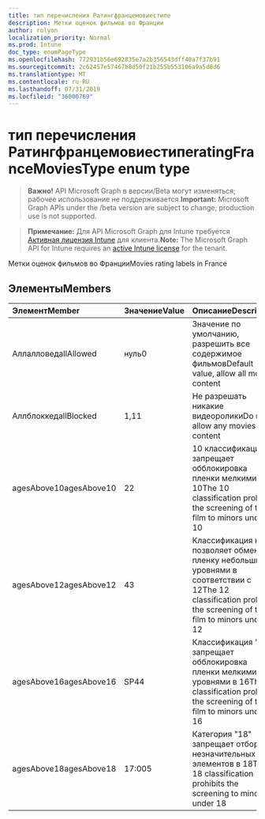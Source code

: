 ```yaml
---
title: тип перечисления Ратингфранцемовиестипе
description: Метки оценок фильмов во Франции
author: rolyon
localization_priority: Normal
ms.prod: Intune
doc_type: enumPageType
ms.openlocfilehash: 772931b56e692835e7a2b356543dff40a7f37b91
ms.sourcegitcommit: 2c62457e57467b8d50f21b255b553106a9a5d8d6
ms.translationtype: MT
ms.contentlocale: ru-RU
ms.lasthandoff: 07/31/2019
ms.locfileid: "36000769"
---
```

# <a name="ratingfrancemoviestype-enum-type"></a><span data-ttu-id="f6d83-103">тип перечисления Ратингфранцемовиестипе</span><span class="sxs-lookup"><span data-stu-id="f6d83-103">ratingFranceMoviesType enum type</span></span>

> <span data-ttu-id="f6d83-104">**Важно!** API Microsoft Graph в версии/Beta могут изменяться; рабочее использование не поддерживается.</span><span class="sxs-lookup"><span data-stu-id="f6d83-104">**Important:** Microsoft Graph APIs under the /beta version are subject to change; production use is not supported.</span></span>

> <span data-ttu-id="f6d83-105">**Примечание:** Для API Microsoft Graph для Intune требуется [Активная лицензия Intune](https://go.microsoft.com/fwlink/?linkid=839381) для клиента.</span><span class="sxs-lookup"><span data-stu-id="f6d83-105">**Note:** The Microsoft Graph API for Intune requires an [active Intune license](https://go.microsoft.com/fwlink/?linkid=839381) for the tenant.</span></span>

<span data-ttu-id="f6d83-106">Метки оценок фильмов во Франции</span><span class="sxs-lookup"><span data-stu-id="f6d83-106">Movies rating labels in France</span></span>

## <a name="members"></a><span data-ttu-id="f6d83-107">Элементы</span><span class="sxs-lookup"><span data-stu-id="f6d83-107">Members</span></span>
|<span data-ttu-id="f6d83-108">Элемент</span><span class="sxs-lookup"><span data-stu-id="f6d83-108">Member</span></span>|<span data-ttu-id="f6d83-109">Значение</span><span class="sxs-lookup"><span data-stu-id="f6d83-109">Value</span></span>|<span data-ttu-id="f6d83-110">Описание</span><span class="sxs-lookup"><span data-stu-id="f6d83-110">Description</span></span>|
|:---|:---|:---|
|<span data-ttu-id="f6d83-111">Аллалловед</span><span class="sxs-lookup"><span data-stu-id="f6d83-111">allAllowed</span></span>|<span data-ttu-id="f6d83-112">нуль</span><span class="sxs-lookup"><span data-stu-id="f6d83-112">0</span></span>|<span data-ttu-id="f6d83-113">Значение по умолчанию, разрешить все содержимое фильмов</span><span class="sxs-lookup"><span data-stu-id="f6d83-113">Default value, allow all movies content</span></span>|
|<span data-ttu-id="f6d83-114">Аллблоккед</span><span class="sxs-lookup"><span data-stu-id="f6d83-114">allBlocked</span></span>|<span data-ttu-id="f6d83-115">1,1</span><span class="sxs-lookup"><span data-stu-id="f6d83-115">1</span></span>|<span data-ttu-id="f6d83-116">Не разрешать никакие видеоролики</span><span class="sxs-lookup"><span data-stu-id="f6d83-116">Do not allow any movies content</span></span>|
|<span data-ttu-id="f6d83-117">agesAbove10</span><span class="sxs-lookup"><span data-stu-id="f6d83-117">agesAbove10</span></span>|<span data-ttu-id="f6d83-118">2</span><span class="sxs-lookup"><span data-stu-id="f6d83-118">2</span></span>|<span data-ttu-id="f6d83-119">10 классификация запрещает обблокировка пленки мелкими 10</span><span class="sxs-lookup"><span data-stu-id="f6d83-119">The 10 classification prohibits the screening of the film to minors under 10</span></span>|
|<span data-ttu-id="f6d83-120">agesAbove12</span><span class="sxs-lookup"><span data-stu-id="f6d83-120">agesAbove12</span></span>|<span data-ttu-id="f6d83-121">4</span><span class="sxs-lookup"><span data-stu-id="f6d83-121">3</span></span>|<span data-ttu-id="f6d83-122">Классификация не позволяет обменять пленку небольшими уровнями в соответствии с 12</span><span class="sxs-lookup"><span data-stu-id="f6d83-122">The 12 classification prohibits the screening of the film to minors under 12</span></span>|
|<span data-ttu-id="f6d83-123">agesAbove16</span><span class="sxs-lookup"><span data-stu-id="f6d83-123">agesAbove16</span></span>|<span data-ttu-id="f6d83-124">SP4</span><span class="sxs-lookup"><span data-stu-id="f6d83-124">4</span></span>|<span data-ttu-id="f6d83-125">Классификация "16" запрещает обблокировка пленки мелкими уровнями в 16</span><span class="sxs-lookup"><span data-stu-id="f6d83-125">The 16 classification prohibits the screening of the film to minors under 16</span></span>|
|<span data-ttu-id="f6d83-126">agesAbove18</span><span class="sxs-lookup"><span data-stu-id="f6d83-126">agesAbove18</span></span>|<span data-ttu-id="f6d83-127">17:00</span><span class="sxs-lookup"><span data-stu-id="f6d83-127">5</span></span>|<span data-ttu-id="f6d83-128">Категория "18" запрещает отбор незначительных элементов в 18</span><span class="sxs-lookup"><span data-stu-id="f6d83-128">The 18 classification prohibits the screening to minors under 18</span></span>|





